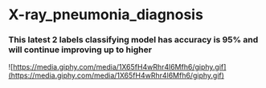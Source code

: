 # X-ray_pneumonia_diagnosis
### This latest 2 labels classifying model has accuracy is 95% and will continue improving up to higher
![https://media.giphy.com/media/1X65fH4wRhr4l6Mfh6/giphy.gif](https://media.giphy.com/media/1X65fH4wRhr4l6Mfh6/giphy.gif)
